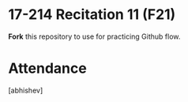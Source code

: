 # 17-214 Recitation 11 (F21)
**Fork** this repository to use for practicing Github flow.

# Attendance
[abhishev]
